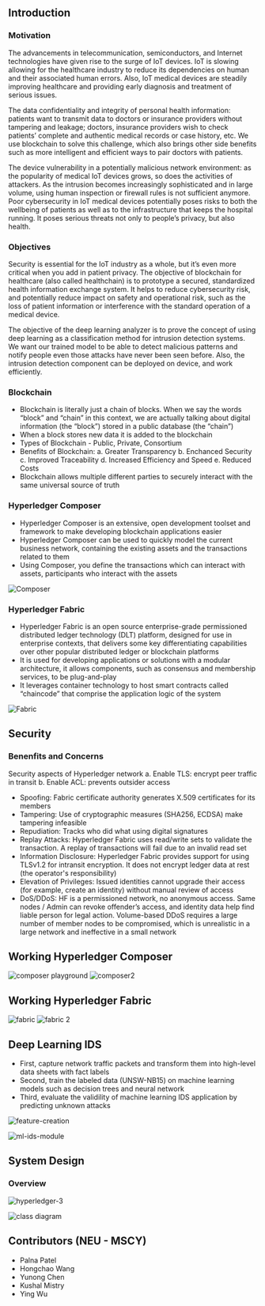 ## Introduction

### Motivation

The advancements in telecommunication, semiconductors, and Internet technologies have given rise to the surge of IoT devices. IoT is slowing allowing for the healthcare industry to reduce its dependencies on human and their associated human errors. Also, IoT medical devices are steadily improving healthcare and providing early diagnosis and treatment of serious issues.  

The data confidentiality and integrity of personal health information: patients want to transmit data to doctors or insurance providers without tampering and leakage; doctors, insurance providers wish to check patients’ complete and authentic medical records or case history, etc. We use blockchain to solve this challenge, which also brings other side benefits such as more intelligent and efficient ways to pair doctors with patients.

The device vulnerability in a potentially malicious network environment: as the popularity of medical IoT devices grows, so does the activities of attackers. As the intrusion becomes increasingly sophisticated and in large volume, using human inspection or firewall rules is not sufficient anymore. Poor cybersecurity in IoT medical devices potentially poses risks to both the wellbeing of patients as well as to the infrastructure that keeps the hospital running. It poses serious threats not only to people’s privacy, but also health.


### Objectives

Security is essential for the IoT industry as a whole, but it’s even more critical when you add in patient privacy. The objective of blockchain for healthcare (also called healthchain) is to prototype a secured, standardized health information exchange system. It helps to reduce cybersecurity risk, and potentially reduce impact on safety and operational risk, such as the loss of patient information or interference with the standard operation of a medical device.

The objective of the deep learning analyzer is to prove the concept of using deep learning as a classification method for intrusion detection systems. We want our trained model to be able to detect malicious patterns and notify people even those attacks have never been seen before. Also, the intrusion detection component can be deployed on device, and work efficiently.


### Blockchain

- Blockchain is literally just a chain of blocks. When we say the words “block” and “chain” in this context, we are actually talking about digital information (the “block”) stored in a public database (the “chain”)
- When a block stores new data it is added to the blockchain
- Types of Blockchain - Public, Private, Consortium
- Benefits of Blockchain:
  a. Greater Transparency
  b. Enchanced Security
  c. Improved Traceability
  d. Increased Efficiency and Speed
  e. Reduced Costs
- Blockchain allows multiple different parties to securely interact with the same universal source of truth


### Hyperledger Composer 

- Hyperledger Composer is an extensive, open development toolset and framework to make developing blockchain applications easier
- Hyperledger Composer can be used to quickly model the current business network, containing the existing assets and the transactions related to them
- Using Composer, you define the transactions which can interact with assets, participants who interact with the assets

![Composer](https://hyperledger.github.io/composer/v0.19/assets/img/Composer-Diagram.svg)


### Hyperledger Fabric

- Hyperledger Fabric is an open source enterprise-grade permissioned distributed ledger technology (DLT) platform, designed for use in enterprise contexts, that delivers some key differentiating capabilities over other popular distributed ledger or blockchain platforms
- It is used for developing applications or solutions with a modular architecture, it allows components, such as consensus and membership services, to be plug-and-play
- It leverages container technology to host smart contracts called “chaincode” that comprise the application logic of the system

![Fabric](https://www.altoros.com/blog/wp-content/uploads/2016/11/Hyperledger-Blockchain-Elli-Androulaki-fabric-model.jpg)


## Security

### Benenfits and Concerns

Security aspects of Hyperledger network
a. Enable TLS: encrypt peer traffic in transit
b. Enable ACL: prevents outsider access

- Spoofing: Fabric certificate authority generates X.509 certificates for its members
- Tampering: Use of cryptographic measures (SHA256, ECDSA) make tampering infeasible
- Repudiation: Tracks who did what using digital signatures
- Replay Attacks: Hyperledger Fabric uses read/write sets to validate the transaction. A replay of transactions will fail due to an invalid read set
- Information Disclosure: Hyperledger Fabric provides support for using TLSv1.2 for intransit encryption. It does not encrypt ledger data at rest (the operator's responsibility)
- Elevation of Privileges: Issued identities cannot upgrade their access (for example, create an identity) without manual review of access
- DoS/DDoS: HF is a permissioned network, no anonymous access. Same nodes / Admin can revoke offender’s access, and identity data help find liable person for legal action. Volume-based DDoS requires a large number of member nodes to be compromised, which is unrealistic in a large network and ineffective in a small network


## Working Hyperledger Composer

![composer playground](https://user-images.githubusercontent.com/35075881/49333613-d6f04880-f58f-11e8-994d-93c438c22ec3.png)
![composer2](https://user-images.githubusercontent.com/35075881/49333616-dce62980-f58f-11e8-9b64-ca853daadd72.png)


## Working Hyperledger Fabric

![fabric](https://user-images.githubusercontent.com/35075881/49333618-e1aadd80-f58f-11e8-821c-8ec8586fba51.png)
![fabric 2](https://user-images.githubusercontent.com/35075881/49333619-e40d3780-f58f-11e8-9718-73ac5c6bff46.png)


## Deep Learning IDS

- First, capture network traffic packets and transform them into high-level data sheets with fact labels
- Second, train the labeled data (UNSW-NB15) on machine learning models such as decision trees and neural network
- Third, evaluate the validility of machine learning IDS application by predicting unknown attacks

![feature-creation](https://user-images.githubusercontent.com/35075881/49333628-19b22080-f590-11e8-8085-191e0a851ad9.png)

![ml-ids-module](https://user-images.githubusercontent.com/35075881/49333625-0901aa80-f590-11e8-9053-0f58af89ec88.png)


## System Design

### Overview

![hyperledger-3](https://user-images.githubusercontent.com/35075881/49333666-e8862000-f590-11e8-83d4-8746c6ca2d3d.png)

![class diagram](https://user-images.githubusercontent.com/35075881/49333668-ed4ad400-f590-11e8-9be6-347366653fb9.png)


## Contributors (NEU - MSCY)

- Palna Patel
- Hongchao Wang
- Yunong Chen
- Kushal Mistry
- Ying Wu


